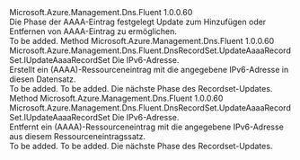 <Type Name="IWithAaaaRecordIPv6Address" FullName="Microsoft.Azure.Management.Dns.Fluent.DnsRecordSet.Update.IWithAaaaRecordIPv6Address">
  <TypeSignature Language="C#" Value="public interface IWithAaaaRecordIPv6Address" />
  <TypeSignature Language="ILAsm" Value=".class public interface auto ansi abstract IWithAaaaRecordIPv6Address" />
  <TypeSignature Language="DocId" Value="T:Microsoft.Azure.Management.Dns.Fluent.DnsRecordSet.Update.IWithAaaaRecordIPv6Address" />
  <TypeSignature Language="VB.NET" Value="Public Interface IWithAaaaRecordIPv6Address" />
  <TypeSignature Language="F#" Value="type IWithAaaaRecordIPv6Address = interface" />
  <AssemblyInfo>
    <AssemblyName>Microsoft.Azure.Management.Dns.Fluent</AssemblyName>
    <AssemblyVersion>1.0.0.60</AssemblyVersion>
  </AssemblyInfo>
  <Interfaces />
  <Docs>
    <summary>
            Die Phase der AAAA-Eintrag festgelegt Update zum Hinzufügen oder Entfernen von AAAA-Eintrag zu ermöglichen.
            </summary>
    <remarks>To be added.</remarks>
  </Docs>
  <Members>
    <Member MemberName="WithIPv6Address">
      <MemberSignature Language="C#" Value="public Microsoft.Azure.Management.Dns.Fluent.DnsRecordSet.UpdateAaaaRecordSet.IUpdateAaaaRecordSet WithIPv6Address (string ipv6Address);" />
      <MemberSignature Language="ILAsm" Value=".method public hidebysig newslot virtual instance class Microsoft.Azure.Management.Dns.Fluent.DnsRecordSet.UpdateAaaaRecordSet.IUpdateAaaaRecordSet WithIPv6Address(string ipv6Address) cil managed" />
      <MemberSignature Language="DocId" Value="M:Microsoft.Azure.Management.Dns.Fluent.DnsRecordSet.Update.IWithAaaaRecordIPv6Address.WithIPv6Address(System.String)" />
      <MemberSignature Language="VB.NET" Value="Public Function WithIPv6Address (ipv6Address As String) As IUpdateAaaaRecordSet" />
      <MemberSignature Language="F#" Value="abstract member WithIPv6Address : string -&gt; Microsoft.Azure.Management.Dns.Fluent.DnsRecordSet.UpdateAaaaRecordSet.IUpdateAaaaRecordSet" Usage="iWithAaaaRecordIPv6Address.WithIPv6Address ipv6Address" />
      <MemberType>Method</MemberType>
      <AssemblyInfo>
        <AssemblyName>Microsoft.Azure.Management.Dns.Fluent</AssemblyName>
        <AssemblyVersion>1.0.0.60</AssemblyVersion>
      </AssemblyInfo>
      <ReturnValue>
        <ReturnType>Microsoft.Azure.Management.Dns.Fluent.DnsRecordSet.UpdateAaaaRecordSet.IUpdateAaaaRecordSet</ReturnType>
      </ReturnValue>
      <Parameters>
        <Parameter Name="ipv6Address" Type="System.String" />
      </Parameters>
      <Docs>
        <param name="ipv6Address">Die IPv6-Adresse.</param>
        <summary>
            Erstellt ein (AAAA)-Ressourceneintrag mit die angegebene IPv6-Adresse in diesen Datensatz.
            </summary>
        <returns>To be added.</returns>
        <remarks>To be added.</remarks>
        <return>Die nächste Phase des Recordset-Updates.</return>
      </Docs>
    </Member>
    <Member MemberName="WithoutIPv6Address">
      <MemberSignature Language="C#" Value="public Microsoft.Azure.Management.Dns.Fluent.DnsRecordSet.UpdateAaaaRecordSet.IUpdateAaaaRecordSet WithoutIPv6Address (string ipv6Address);" />
      <MemberSignature Language="ILAsm" Value=".method public hidebysig newslot virtual instance class Microsoft.Azure.Management.Dns.Fluent.DnsRecordSet.UpdateAaaaRecordSet.IUpdateAaaaRecordSet WithoutIPv6Address(string ipv6Address) cil managed" />
      <MemberSignature Language="DocId" Value="M:Microsoft.Azure.Management.Dns.Fluent.DnsRecordSet.Update.IWithAaaaRecordIPv6Address.WithoutIPv6Address(System.String)" />
      <MemberSignature Language="VB.NET" Value="Public Function WithoutIPv6Address (ipv6Address As String) As IUpdateAaaaRecordSet" />
      <MemberSignature Language="F#" Value="abstract member WithoutIPv6Address : string -&gt; Microsoft.Azure.Management.Dns.Fluent.DnsRecordSet.UpdateAaaaRecordSet.IUpdateAaaaRecordSet" Usage="iWithAaaaRecordIPv6Address.WithoutIPv6Address ipv6Address" />
      <MemberType>Method</MemberType>
      <AssemblyInfo>
        <AssemblyName>Microsoft.Azure.Management.Dns.Fluent</AssemblyName>
        <AssemblyVersion>1.0.0.60</AssemblyVersion>
      </AssemblyInfo>
      <ReturnValue>
        <ReturnType>Microsoft.Azure.Management.Dns.Fluent.DnsRecordSet.UpdateAaaaRecordSet.IUpdateAaaaRecordSet</ReturnType>
      </ReturnValue>
      <Parameters>
        <Parameter Name="ipv6Address" Type="System.String" />
      </Parameters>
      <Docs>
        <param name="ipv6Address">Die IPv6-Adresse.</param>
        <summary>
            Entfernt ein (AAAA)-Ressourceneintrag mit die angegebene IPv6-Adresse aus diesem Ressourceneintragssatz.
            </summary>
        <returns>To be added.</returns>
        <remarks>To be added.</remarks>
        <return>Die nächste Phase des Recordset-Updates.</return>
      </Docs>
    </Member>
  </Members>
</Type>